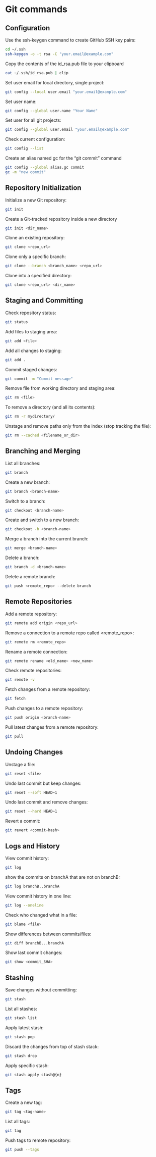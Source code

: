 # Git commands

## Configuration

Use the ssh-keygen command to create GitHub SSH key pairs:
```sh
cd ~/.ssh
ssh-keygen -o -t rsa -C "your.email@example.com"
```

Copy the contents of the id_rsa.pub file to your clipboard
```sh
cat ~/.ssh/id_rsa.pub | clip
```

Set user email for local directory, single project:
```sh
git config --local user.email "your.email@example.com"
```

Set user name:
```sh
git config --global user.name "Your Name"
```

Set user for all git projects:
```sh
git config --global user.email "your.email@example.com"
```

Check current configuration:
```sh
git config --list
```
Create an alias named gc for the “git commit” command
```sh
git config --global alias.gc commit
gc -m "new commit"
```

## Repository Initialization

Initialize a new Git repository:
```sh
git init
```

Create a Git-tracked repository inside a new directory
```sh
git init <dir_name>
```

Clone an existing repository:
```sh
git clone <repo_url>
```

Clone only a specific branch:
```sh
git clone --branch <branch_name> <repo_url>
```

Clone into a specified directory:
```sh
git clone <repo_url> <dir_name>
```

## Staging and Committing

Check repository status:
```sh
git status
```

Add files to staging area:
```sh
git add <file>
```

Add all changes to staging:
```sh
git add .
```

Commit staged changes:
```sh
git commit -m "Commit message"
```

Remove file from working directory and staging area:
```sh
git rm <file>
```

To remove a directory (and all its contents):
```sh
git rm -r mydirectory/
```

Unstage and remove paths only from the index (stop tracking the file):
```sh
git rm --cached <filename_or_dir>
```

## Branching and Merging

List all branches:
```sh
git branch
```

Create a new branch:
```sh
git branch <branch-name>
```

Switch to a branch:
```sh
git checkout <branch-name>
```

Create and switch to a new branch:
```sh
git checkout -b <branch-name>
```

Merge a branch into the current branch:
```sh
git merge <branch-name>
```

Delete a branch:
```sh
git branch -d <branch-name>
```
 
Delete a remote branch:
```sh
git push <remote_repo> --delete branch
```

## Remote Repositories

Add a remote repository:
```sh
git remote add origin <repo_url>
```

Remove a connection to a remote repo called <remote_repo>:
```sh
git remote rm <remote_repo>
```

Rename a remote connection:
```sh
git remote rename <old_name> <new_name>
```

Check remote repositories:
```sh
git remote -v
```

Fetch changes from a remote repository:
```sh
git fetch
```

Push changes to a remote repository:
```sh
git push origin <branch-name>
```

Pull latest changes from a remote repository:
```sh
git pull
```

## Undoing Changes

Unstage a file:
```sh
git reset <file>
```

Undo last commit but keep changes:
```sh
git reset --soft HEAD~1
```

Undo last commit and remove changes:
```sh
git reset --hard HEAD~1
```

Revert a commit:
```sh
git revert <commit-hash>
```

## Logs and History

View commit history:
```sh
git log
```

show the commits on branchA that are not on branchB:
```sh
git log branchB..branchA
```

View commit history in one line:
```sh
git log --oneline
```

Check who changed what in a file:
```sh
git blame <file>
```

Show differences between commits/files:
```sh
git diff branchB...branchA
```

Show last commit changes:
```sh
git show <commit_SHA>
```

## Stashing

Save changes without committing:
```sh
git stash
```

List all stashes:
```sh
git stash list
```

Apply latest stash:
```sh
git stash pop
```

Discard the changes from top of stash stack:
```sh
git stash drop
```

Apply specific stash:
```sh
git stash apply stash@{n}
```

## Tags

Create a new tag:
```sh
git tag <tag-name>
```

List all tags:
```sh
git tag
```

Push tags to remote repository:
```sh
git push --tags
```